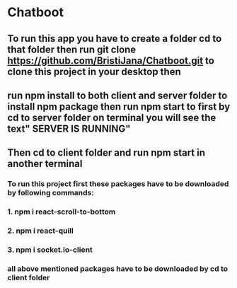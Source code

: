 # Chatboot

## To run this app you have to create a folder cd to that folder then run git clone https://github.com/BristiJana/Chatboot.git to clone this project in your desktop then 
## run npm install to both client and server folder to install npm package then run npm start to first by cd to server folder on terminal you will see the text" SERVER IS RUNNING"
## Then cd to client folder and run npm start in another terminal

### To run this project first these packages have to be downloaded by following commands:
### 1. npm i react-scroll-to-bottom
### 2. npm i react-quill
### 3. npm i socket.io-client

### all above mentioned packages have to be downloaded by cd to client folder

